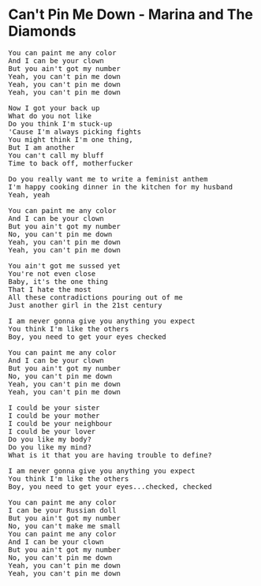# Can't Pin Me Down - Marina and The Diamonds
<pre>
You can paint me any color
And I can be your clown
But you ain't got my number
Yeah, you can't pin me down
Yeah, you can't pin me down
Yeah, you can't pin me down

Now I got your back up
What do you not like
Do you think I'm stuck-up
'Cause I'm always picking fights
You might think I'm one thing,
But I am another
You can't call my bluff
Time to back off, motherfucker

Do you really want me to write a feminist anthem
I'm happy cooking dinner in the kitchen for my husband
Yeah, yeah

You can paint me any color
And I can be your clown
But you ain't got my number
No, you can't pin me down
Yeah, you can't pin me down
Yeah, you can't pin me down

You ain't got me sussed yet
You're not even close
Baby, it's the one thing
That I hate the most
All these contradictions pouring out of me
Just another girl in the 21st century

I am never gonna give you anything you expect
You think I'm like the others
Boy, you need to get your eyes checked

You can paint me any color
And I can be your clown
But you ain't got my number
No, you can't pin me down
Yeah, you can't pin me down
Yeah, you can't pin me down

I could be your sister
I could be your mother
I could be your neighbour
I could be your lover
Do you like my body?
Do you like my mind?
What is it that you are having trouble to define?

I am never gonna give you anything you expect
You think I'm like the others
Boy, you need to get your eyes...checked, checked

You can paint me any color
I can be your Russian doll
But you ain't got my number
No, you can't make me small
You can paint me any color
And I can be your clown
But you ain't got my number
No, you can't pin me down
Yeah, you can't pin me down
Yeah, you can't pin me down 
</pre>
